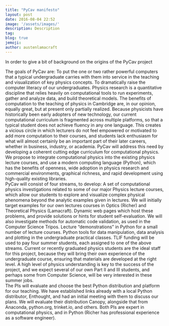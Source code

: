```yaml
---
title: "PyCav manifesto"
layout: post
date: 2016-08-04 22:52
image: '/assets/images/'
description: Description
tag:
blog: true
jemoji:
author: austenlamacraft
---
```


In order to give a bit of background on the origins of the PyCav project

The goals of PyCav are:
To put the one or two rather powerful computers that a typical undergraduate carries with them into service in the teaching and visualization of key physics concepts.
To dramatically raise the computer literacy of our undergraduates.
Physics research is a quantitative discipline that relies heavily on computational tools to run experiments, gather and analyze data, and build theoretical models. The benefits of computation to the teaching of physics in Cambridge are, in our opinion, equally great, but at present only partially realized.
Because physicists have historically been early adopters of new technology, our current computational curriculum is fragmented across multiple platforms, so that a typical student does not achieve fluency in any one language. This creates a vicious circle in which lecturers do not feel empowered or motivated to add more computation to their courses, and students lack enthusiasm for what will almost certainly be an important part of their later careers, whether in business, industry, or academia.
PyCav will address this need by developing a coherent cutting edge curriculum for computational physics. We propose to integrate computational physics into the existing physics lecture courses, and use a modern computing language (Python), which has the benefits of openness, wide adoption in physics research and commercial environments, graphical richness, and rapid development using high-quality existing libraries.  
PyCav will consist of four streams, to develop:
A set of computational physics investigations related to some of our major Physics lecture courses, which allow our students to explore and visualize complex physical phenomena beyond the analytic examples given in lectures. We will initially target examples for our own lectures courses in Optics (Richer) and Theoretical Physics (Lamacraft).
Dynamic web pages which host these problems, and provide solutions or hints for student self-evaluation. We will also investigate methods for automatic code validation, as used in the Computer Science Tripos.
Lecture “demonstrations” in Python for a small number of lecture courses.
Python tools for data manipulation, data analysis and plotting in the undergraduate practical classes.
TLIF funding will be used to pay four summer students, each assigned to one of the above streams.  Current or recently graduated physics students are the ideal staff for this project, because they will bring their own experience of the undergraduate course, ensuring that materials are developed at the right level. A high level of physics understanding is key to the success of the project, and we expect several of our own Part II and III students, and perhaps some from Computer Science, will be very interested in these summer jobs.  
The PIs will evaluate and choose the best Python distribution and platform for our teaching. We have established links already with a local Python distributor, Enthought, and had an initial meeting with them to discuss our plans. We will evaluate their distribution Canopy, alongside that from Anaconda, python.org, trinket.io, and others. Both PIs are expert in computational physics, and in Python (Richer has professional experience as a software engineer).

